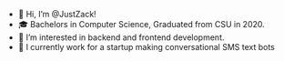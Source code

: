 - 👋 Hi, I’m @JustZack!
- 🎓 Bachelors in Computer Science, Graduated from CSU in 2020.
- 👀 I’m interested in backend and frontend development.
- 💼 I currently work for a startup making conversational SMS text bots

<!---
JustZack/JustZack is a ✨ special ✨ repository because its `README.md` (this file) appears on your GitHub profile.
You can click the Preview link to take a look at your changes.
--->
